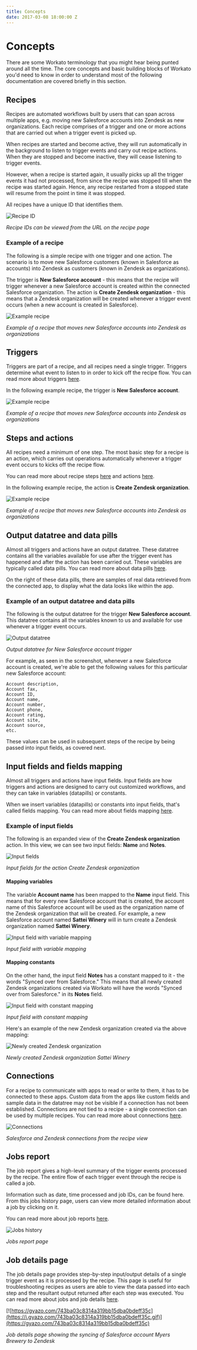 ```yaml
---
title: Concepts
date: 2017-03-08 18:00:00 Z
---
```


# Concepts
There are some Workato terminology that you might hear being punted around all the time. The core concepts and basic building blocks of Workato you'd need to know in order to understand most of the following documentation are covered briefly in this section.

## Recipes
Recipes are automated workflows built by users that can span across multiple apps, e.g. moving new Salesforce accounts into Zendesk as new organizations. Each recipe comprises of a trigger and one or more actions that are carried out when a trigger event is picked up.

When recipes are started and become active, they will run automatically in the background to listen to trigger events and carry out recipe actions. When they are stopped and become inactive, they will cease listening to trigger events.

However, when a recipe is started again, it usually picks up all the trigger events it had not processed, from since the recipe was stopped till when the recipe was started again. Hence, any recipe restarted from a stopped state will resume from the point in time it was stopped.

All recipes have a unique ID that identifies them.

![Recipe ID](/assets/images/workato-concepts/recipe-id.png)

*Recipe IDs can be viewed from the URL on the recipe page*

### Example of a recipe
The following is a simple recipe with one trigger and one action. The scenario is to move new Salesforce customers (known in Salesforce as accounts) into Zendesk as customers (known in Zendesk as organizations).

The trigger is **New Salesforce account** - this means that the recipe will trigger whenever a new Salesforce account is created within the connected Salesforce organization. The action is **Create Zendesk organization** - this means that a Zendesk organization will be created whenever a trigger event occurs (when a new account is created in Salesforce).

![Example recipe](/assets/images/workato-concepts/example-recipe.png)

*Example of a recipe that moves new Salesforce accounts into Zendesk as organizations*

## Triggers
Triggers are part of a recipe, and all recipes need a single trigger. Triggers determine what event to listen to in order to kick off the recipe flow. You can read more about triggers [here](/recipes/triggers.md).

In the following example recipe, the trigger is **New Salesforce account**.

![Example recipe](/assets/images/workato-concepts/example-recipe.png)

*Example of a recipe that moves new Salesforce accounts into Zendesk as organizations*

## Steps and actions
All recipes need a minimum of one step. The most basic step for a recipe is an action, which carries out operations automatically whenever a trigger event occurs to kicks off the recipe flow.

You can read more about recipe steps [here](/recipes/steps.md) and actions [here](/recipes/actions.md).

In the following example recipe, the action is **Create Zendesk organization**.

![Example recipe](/assets/images/workato-concepts/example-recipe.png)

*Example of a recipe that moves new Salesforce accounts into Zendesk as organizations*

## Output datatree and data pills
Almost all triggers and actions have an output datatree. These datatree contains all the variables available for use after the trigger event has happened and after the action has been carried out. These variables are typically called data pills. You can read more about data pills [here](/recipes/data-pills.md).

On the right of these data pills, there are samples of real data retrieved from the connected app, to display what the data looks like within the app.

### Example of an output datatree and data pills
The following is the output datatree for the trigger **New Salesforce account**. This datatree contains all the variables known to us and available for use whenever a trigger event occurs.

![Output datatree](/assets/images/workato-concepts/output-datatree.png)

*Output datatree for New Salesforce account trigger*

For example, as seen in the screenshot, whenever a new Salesforce account is created, we're able to get the following values for this particular new Salesforce account:
```
Account description,
Account fax,
Account ID,
Account name,
Account number,
Account phone,
Account rating,
Account site,
Account source,
etc.
```

These values can be used in subsequent steps of the recipe by being passed into input fields, as covered next.

## Input fields and fields mapping
Almost all triggers and actions have input fields. Input fields are how triggers and actions are designed to carry out customized workflows, and they can take in variables (datapills) or constants.

When we insert variables (datapills) or constants into input fields, that's called fields mapping. You can read more about fields mapping [here](/recipes/mapping.md).

### Example of input fields
The following is an expanded view of the **Create Zendesk organization** action. In this view, we can see two input fields: **Name** and **Notes**.

![Input fields](/assets/images/workato-concepts/input-fields.png)

*Input fields for the action Create Zendesk organization*

#### Mapping variables
The variable **Account name** has been mapped to the **Name** input field. This means that for every new Salesforce account that is created, the account name of this Salesforce account will be used as the organization name of the Zendesk organization that will be created. For example, a new Salesforce account named **Sattei Winery** will in turn create a Zendesk organization named **Sattei Winery**.

![Input field with variable mapping](/assets/images/workato-concepts/input-field-with-variable.png)

*Input field with variable mapping*

#### Mapping constants
On the other hand, the input field **Notes** has a constant mapped to it - the words "Synced over from Salesforce." This means that all newly created Zendesk organizations created via Workato will have the words "Synced over from Salesforce." in its **Notes** field.

![Input field with constant mapping](/assets/images/workato-concepts/input-field-with-constant.png)

*Input field with constant mapping*

Here's an example of the new Zendesk organization created via the above mapping:

![Newly created Zendesk organization](/assets/images/workato-concepts/zendesk-organization.png)

*Newly created Zendesk organization Sattei Winery*

## Connections
For a recipe to communicate with apps to read or write to them, it has to be connected to these apps. Custom data from the apps like custom fields and sample data in the datatree may not be visible if a connection has not been established. Connections are not tied to a recipe - a single connection can be used by multiple recipes. You can read more about connections [here](/connections.md).

![Connections](/assets/images/workato-concepts/connections.png)

*Salesforce and Zendesk connections from the recipe view*

## Jobs report
The job report gives a high-level summary of the trigger events processed by the recipe. The entire flow of each trigger event through the recipe is called a job.

Information such as date, time processed and job IDs, can be found here. From this jobs history page, users can view more detailed information about a job by clicking on it.

You can read more about job reports [here](/recipes/jobs-report.md).

![Jobs history](/assets/images/workato-concepts/jobs-history.png)

*Jobs report page*

## Job details page
The job details page provides step-by-step input/output details of a single trigger event as it is processed by the recipe. This page is useful for troubleshooting recipes as users are able to view the data passed into each step and the resultant output returned after each step was executed. You can read more about jobs and job details [here](recipes/jobs.md).

[![https://gyazo.com/743ba03c8314a319bb15dba0bdeff35c](https://i.gyazo.com/743ba03c8314a319bb15dba0bdeff35c.gif)](https://gyazo.com/743ba03c8314a319bb15dba0bdeff35c)

*Job details page showing the syncing of Salesforce account Myers Brewery to Zendesk*
